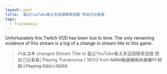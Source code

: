 ```yaml
---
layout: post
title: '最近YouTube看太多這個開車遊戲 想自己玩看看'
tags:
  - Trackmania
---
```


Unfortunately this Twitch VOD has been lost to time. The only remaining evidence of this stream is a log of a change in
stream title to this game.

> **ハルユキ** changed Stream Title to 最近YouTube看太多這個開車遊戲 想自己玩看看&#124; Playing Trackmania &#124; 18/03 from ~~NANI我連續兩天直播?? 好耶 &#124; Playing OSU &#124; 10/03~~
